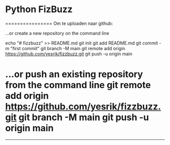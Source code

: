 # Python FizBuzz
================
Om te uploaden naar github:

…or create a new repository on the command line

echo "# fizzbuzz" >> README.md
git init
git add README.md
git commit -m "first commit"
git branch -M main
git remote add origin https://github.com/yesrik/fizzbuzz.git
git push -u origin main

…or push an existing repository from the command line
git remote add origin https://github.com/yesrik/fizzbuzz.git
git branch -M main
git push -u origin main
================
----------------
